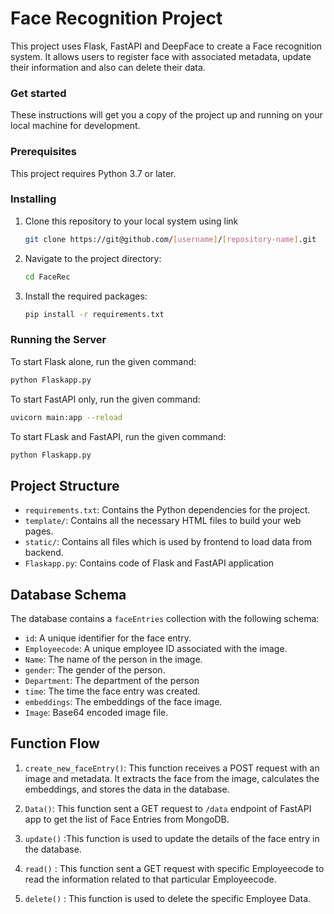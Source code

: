 # Face Recognition Project

This project uses Flask, FastAPI and DeepFace to create a Face recognition system. It allows users to register face with associated metadata, update their information and also can delete their data.

### Get started

These instructions will get you a copy of the project up and running on your local machine for development. 

### Prerequisites

This project requires Python 3.7 or later.

### Installing

1. Clone this repository to your local system using link

    ```bash
    git clone https://git@github.com/[username]/[repository-name].git
    ```

2. Navigate to the project directory:

    ```bash
    cd FaceRec
    ```

3. Install the required packages:

    ```bash
    pip install -r requirements.txt
    ```


### Running the Server
To start Flask alone, run the given command:
```bash
python Flaskapp.py
```
To start FastAPI only, run the given command:
```bash
uvicorn main:app --reload
```
To start FLask and FastAPI, run the given command:
```bash
python Flaskapp.py
```

## Project Structure

- `requirements.txt`: Contains the Python dependencies for the project.
- `template/`:  Contains all the necessary HTML files to build your web pages.
- `static/`: Contains all files which is used by frontend to load data from backend.
- `Flaskapp.py`: Contains code of Flask and FastAPI application

## Database Schema

The database contains a `faceEntries` collection with the following schema:

- `id`: A unique identifier for the face entry.
- `Employeecode`: A unique  employee ID associated with the image.
- `Name`: The name of the person in the image.
- `gender`: The gender of the person.
- `Department`: The department of the person
- `time`: The time the face entry was created.
- `embeddings`: The embeddings of the face image.
- `Image`: Base64 encoded image file.

## Function Flow

1. `create_new_faceEntry()`: This function receives a POST request with an image and metadata. It extracts the face from the image, calculates the embeddings, and stores the data in the database.

2. `Data()`: This function sent a GET request  to `/data` endpoint of FastAPI app to get the list of Face Entries from MongoDB.

3. `update()` :This function is used to update the details of the face entry in the database.

4. `read()` : This function sent a GET request with specific Employeecode to read the information related to that particular Employeecode.

5. `delete()` : This function is used to delete the specific Employee Data.

